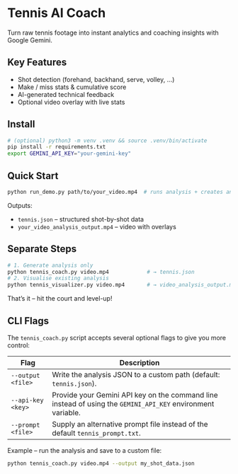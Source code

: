# Tennis AI Coach

Turn raw tennis footage into instant analytics and coaching insights with Google Gemini.

## Key Features
- Shot detection (forehand, backhand, serve, volley, …)
- Make / miss stats & cumulative score
- AI-generated technical feedback
- Optional video overlay with live stats

## Install
```bash
# (optional) python3 -m venv .venv && source .venv/bin/activate
pip install -r requirements.txt
export GEMINI_API_KEY="your-gemini-key"
```

## Quick Start
```bash
python run_demo.py path/to/your_video.mp4  # runs analysis + creates annotated video
```
Outputs:
* `tennis.json` – structured shot-by-shot data
* `your_video_analysis_output.mp4` – video with overlays

## Separate Steps
```bash
# 1. Generate analysis only
python tennis_coach.py video.mp4            # → tennis.json
# 2. Visualise existing analysis
python tennis_visualizer.py video.mp4       # → video_analysis_output.mp4
```

That’s it – hit the court and level-up! 

## CLI Flags

The `tennis_coach.py` script accepts several optional flags to give you more control:

| Flag | Description |
|------|-------------|
| `--output <file>` | Write the analysis JSON to a custom path (default: `tennis.json`). |
| `--api-key <key>` | Provide your Gemini API key on the command line instead of using the `GEMINI_API_KEY` environment variable. |
| `--prompt <file>` | Supply an alternative prompt file instead of the default `tennis_prompt.txt`. |

Example – run the analysis and save to a custom file:

```bash
python tennis_coach.py video.mp4 --output my_shot_data.json
``` 